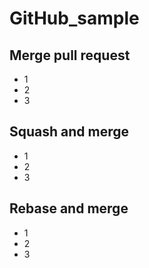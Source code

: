 # GitHub_sample

## Merge pull request

* 1
* 2
* 3

## Squash and merge

* 1
* 2
* 3

## Rebase and merge

* 1
* 2
* 3